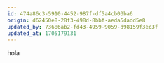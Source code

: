 ```yaml
---
id: 474a86c3-5910-4452-987f-df5a4cb03ba6
origin: d62450e8-28f3-498d-8bbf-aeda5dadd5e8
updated_by: 73686ab2-fd43-4959-9059-d98159f3ec3f
updated_at: 1705179131
---
```

hola